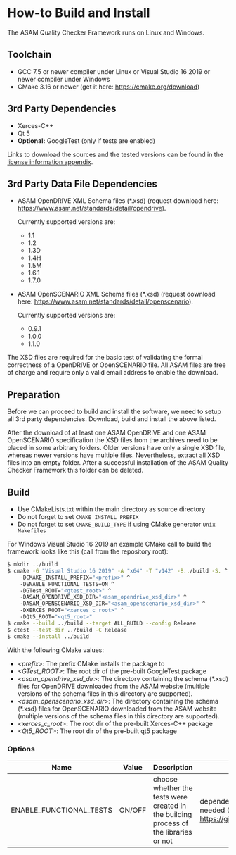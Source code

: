 <!---
Copyright 2023 CARIAD SE.
 
This Source Code Form is subject to the terms of the Mozilla
Public License, v. 2.0. If a copy of the MPL was not distributed
with this file, You can obtain one at https://mozilla.org/MPL/2.0/.
-->

# How-to Build and Install

The ASAM Quality Checker Framework runs on Linux and Windows.

## Toolchain

- GCC 7.5 or newer compiler under Linux or Visual Studio 16 2019 or newer
  compiler under Windows
- CMake 3.16 or newer (get it here: <https://cmake.org/download>)

## 3rd Party Dependencies

- Xerces-C++
- Qt 5
- **Optional:** GoogleTest (only if tests are enabled)

Links to download the sources and the tested versions can be found in the
[license information appendix](licenses/readme.md).

## 3rd Party Data File Dependencies

- ASAM OpenDRIVE XML Schema files (*.xsd) (request download here:
  <https://www.asam.net/standards/detail/opendrive>).

  Currently supported versions are:
  - 1.1
  - 1.2
  - 1.3D
  - 1.4H
  - 1.5M
  - 1.6.1
  - 1.7.0

- ASAM OpenSCENARIO XML Schema files (*.xsd) (request download here:
  <https://www.asam.net/standards/detail/openscenario>).

  Currently supported versions are:
  - 0.9.1
  - 1.0.0
  - 1.1.0
  
The XSD files are required for the basic test of validating the formal
correctness of a OpenDRIVE or OpenSCENARIO file. All ASAM files are free of
charge and require only a valid email address to enable the download.

## Preparation

Before we can proceed to build and install the software, we need to setup all
3rd party dependencies. Download, build and install the above listed.

After the download of at least one ASAM OpenDRIVE and one ASAM OpenSCENARIO
specification the XSD files from the archives need to be placed in some
arbitrary folders. Older versions have only a single XSD file, whereas newer
versions have multiple files. Nevertheless, extract all XSD files into an empty
folder. After a successful installation of the ASAM Quality Checker Framework
this folder can be deleted.

## Build

- Use CMakeLists.txt within the main directory as source directory
- Do not forget to set `CMAKE_INSTALL_PREFIX`
- Do not forget to set `CMAKE_BUILD_TYPE` if using CMake generator `Unix
  Makefiles`

For Windows Visual Studio 16 2019 an example CMake call to build the framework
looks like this (call from the repository root):

```bash
$ mkdir ../build
$ cmake -G "Visual Studio 16 2019" -A "x64" -T "v142" -B../build -S. ^
    -DCMAKE_INSTALL_PREFIX="<prefix>" ^
    -DENABLE_FUNCTIONAL_TESTS=ON ^
    -DGTest_ROOT="<gtest_root>" ^ 
    -DASAM_OPENDRIVE_XSD_DIR="<asam_opendrive_xsd_dir>" ^
    -DASAM_OPENSCENARIO_XSD_DIR="<asam_openscenario_xsd_dir>" ^ 
    -DXERCES_ROOT="<xerces_c_root>" ^
    -DQt5_ROOT="<qt5_root>"
$ cmake --build ../build --target ALL_BUILD --config Release
$ ctest --test-dir ../build -C Release
$ cmake --install ../build
```

With the following CMake values:

- _\<prefix\>_: The prefix CMake installs the package to
- _\<GTest_ROOT\>_: The root dir of the pre-built GoogleTest package
- _\<asam_opendrive_xsd_dir\>_: The directory containing the schema (*.xsd)
  files for OpenDRIVE downloaded from the ASAM website (multiple versions of
  the schema files in this directory are supported).
- _\<asam_openscenario_xsd_dir\>_: The directory containing the schema (*.xsd)
  files for OpenSCENARIO downloaded from the ASAM website (multiple versions of
  the schema files in this directory are supported).
- _\<xerces_c_root\>_: The root dir of the pre-built Xerces-C++ package
- _\<Qt5_ROOT\>_: The root dir of the pre-built qt5 package

### Options

| Name | Value | Description | Remarks |
| ---- | ----- | ----------- | ------- |
| ENABLE_FUNCTIONAL_TESTS | ON/OFF | choose whether the tests were created in the building process of the libraries or not | dependency to a valid gtest package needed (see <https://github.com/google/googletest>) |
